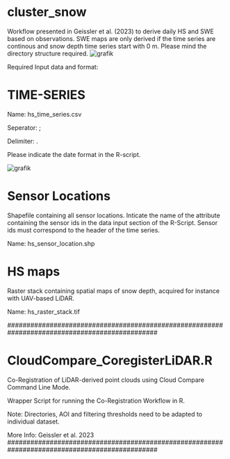 # cluster_snow


Workflow presented in Geissler et al. (2023) to derive daily HS and SWE based on observations. SWE maps are only derived if the time series are continous and snow depth time series start with 0 m.
Please mind the directory structure required.
![grafik](https://user-images.githubusercontent.com/132678556/236832304-a619eb17-cb3a-4378-97ec-f2b7b1a42bd2.png)

Required Input data and format:

# TIME-SERIES
Name: hs_time_series.csv 

Seperator: ;

Delimiter: .

Please indicate the date format in the R-script.

![grafik](https://user-images.githubusercontent.com/132678556/236829160-d806ac74-130c-4aef-ac0c-e28c4d777bb8.png)

# Sensor Locations
Shapefile containing all sensor locations. Inticate the name of the attribute containing the sensor ids in the data input section of the R-Script. Sensor ids must correspond to the header of the time series.

Name: hs_sensor_location.shp

# HS maps
Raster stack containing spatial maps of snow depth, acquired for instance with UAV-based LiDAR. 

Name: hs_raster_stack.tif

###############################################################################################
#                              CloudCompare_CoregisterLiDAR.R
Co-Registration of LiDAR-derived point clouds using Cloud Compare Command Line Mode.

Wrapper Script for running the Co-Registration Workflow in R.

Note: Directories, AOI and filtering thresholds need to be adapted to individual dataset.

More Info: Geissler et al. 2023
###############################################################################################
